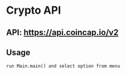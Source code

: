 # Crypto API

## API: https://api.coincap.io/v2

## Usage

```
run Main.main() and select option from menu
```
